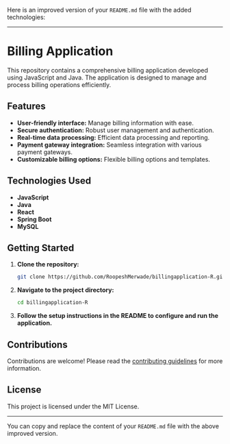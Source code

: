 Here is an improved version of your `README.md` file with the added technologies:

---

# Billing Application

This repository contains a comprehensive billing application developed using JavaScript and Java. The application is designed to manage and process billing operations efficiently.

## Features
- **User-friendly interface:** Manage billing information with ease.
- **Secure authentication:** Robust user management and authentication.
- **Real-time data processing:** Efficient data processing and reporting.
- **Payment gateway integration:** Seamless integration with various payment gateways.
- **Customizable billing options:** Flexible billing options and templates.

## Technologies Used
- **JavaScript**
- **Java**
- **React**
- **Spring Boot**
- **MySQL**

## Getting Started
1. **Clone the repository:**
    ```sh
    git clone https://github.com/RoopeshMerwade/billingapplication-R.git
    ```
2. **Navigate to the project directory:**
    ```sh
    cd billingapplication-R
    ```
3. **Follow the setup instructions in the README to configure and run the application.**

## Contributions
Contributions are welcome! Please read the [contributing guidelines](CONTRIBUTING.md) for more information.

## License
This project is licensed under the MIT License.

---

You can copy and replace the content of your `README.md` file with the above improved version.
